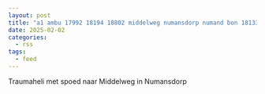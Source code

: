 ```yaml
---
layout: post
title: "a1 ambu 17992 18194 18802 middelweg numansdorp numand bon 18133"
date: 2025-02-02
categories: 
  - rss
tags: 
  - feed
---
```


Traumaheli met spoed naar Middelweg in Numansdorp

